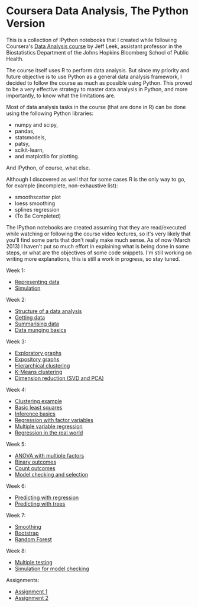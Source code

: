 Coursera Data Analysis, The Python Version
==========================================

This is a collection of IPython notebooks that I created while following Coursera's <a href="https://www.coursera.org/course/dataanalysis">Data Analysis course</a> by Jeff Leek, assistant professor in the Biostatistics Department of the Johns Hopkins Bloomberg School of Public Health.

The course itself uses R to perform data analysis. But since my priority and future objective is to use Python as a general data analysis framework, I decided to follow the course as much as possible using Python. This proved to be a very effective strategy to master data analysis in Python, and more importantly, to know what the limitations are. 

Most of data analysis tasks in the course (that are done in R) can be done using the following Python libraries:
* numpy and scipy,
* pandas,
* statsmodels,
* patsy,
* scikit-learn,
* and matplotlib for plotting.

And IPython, of course, what else.

Although I discovered as well that for some cases R is the only way to go, for example (incomplete, non-exhaustive list): 
* smoothscatter plot
* loess smoothing
* splines regression
* (To Be Completed)

The IPython notebooks are created assuming that they are read/executed while watching or following the course video lectures, so it's very likely that you'll find some parts that don't really make much sense. As of now (March 2013) I haven't put so much effort in explaining what is being done in some steps, or what are the objectives of some code snippets.  I'm still working on writing more explanations, this is still a work in progress, so stay tuned. 


Week 1:
* <a href="http://nbviewer.ipython.org/urls/raw.github.com/herrfz/dataanalysis/master/week1/representing_data.ipynb">Representing data</a>
* <a href="http://nbviewer.ipython.org/urls/raw.github.com/herrfz/dataanalysis/master/week1/simulation.ipynb">Simulation</a>


Week 2:
* <a href="http://nbviewer.ipython.org/urls/raw.github.com/herrfz/dataanalysis/master/week2/structure_of_a_data_analysis.ipynb">Structure of a data analysis</a>
* <a href="http://nbviewer.ipython.org/urls/raw.github.com/herrfz/dataanalysis/master/week2/getting_data.ipynb">Getting data</a>
* <a href="http://nbviewer.ipython.org/urls/raw.github.com/herrfz/dataanalysis/master/week2/summarizing_data.ipynb">Summarising data</a>
* <a href="http://nbviewer.ipython.org/urls/raw.github.com/herrfz/dataanalysis/master/week2/data_munging_basics.ipynb">Data munging basics</a>


Week 3:
* <a href="http://nbviewer.ipython.org/urls/raw.github.com/herrfz/dataanalysis/master/week3/exploratory_graphs.ipynb">Exploratory graphs</a>
* <a href="http://nbviewer.ipython.org/urls/raw.github.com/herrfz/dataanalysis/master/week3/expository_graphs.ipynb">Expository graphs</a>
* <a href="http://nbviewer.ipython.org/urls/raw.github.com/herrfz/dataanalysis/master/week3/hierarchical_clustering.ipynb">Hierarchical clustering</a>
* <a href="http://nbviewer.ipython.org/urls/raw.github.com/herrfz/dataanalysis/master/week3/k-means_clustering.ipynb">K-Means clustering</a>
* <a href="http://nbviewer.ipython.org/urls/raw.github.com/herrfz/dataanalysis/master/week3/svd_pca.ipynb">Dimension reduction (SVD and PCA)</a>


Week 4:
* <a href="http://nbviewer.ipython.org/urls/raw.github.com/herrfz/dataanalysis/master/week4/clustering_example.ipynb">Clustering example</a>
* <a href="http://nbviewer.ipython.org/urls/raw.github.com/herrfz/dataanalysis/master/week4/basic_least_squares.ipynb">Basic least squares</a>
* <a href="http://nbviewer.ipython.org/urls/raw.github.com/herrfz/dataanalysis/master/week4/inference_basics.ipynb">Inference basics</a>
* <a href="http://nbviewer.ipython.org/urls/raw.github.com/herrfz/dataanalysis/master/week4/regression_with_factor_vars.ipynb">Regression with factor variables</a>
* <a href="http://nbviewer.ipython.org/urls/raw.github.com/herrfz/dataanalysis/master/week4/multiple_variable_regression.ipynb">Multiple variable regression</a>
* <a href="http://nbviewer.ipython.org/urls/raw.github.com/herrfz/dataanalysis/master/week4/regression_in_real_world.ipynb">Regression in the real world</a>


Week 5:
* <a href="http://nbviewer.ipython.org/urls/raw.github.com/herrfz/dataanalysis/master/week5/anova_with_multiple_factors.ipynb">ANOVA with multiple factors</a>
* <a href="http://nbviewer.ipython.org/urls/raw.github.com/herrfz/dataanalysis/master/week5/binary_outcomes.ipynb">Binary outcomes</a>
* <a href="http://nbviewer.ipython.org/urls/raw.github.com/herrfz/dataanalysis/master/week5/count_outcomes.ipynb">Count outcomes</a>
* <a href="http://nbviewer.ipython.org/urls/raw.github.com/herrfz/dataanalysis/master/week5/model_checking_and_selection.ipynb">Model checking and selection</a>


Week 6:
* <a href="http://nbviewer.ipython.org/urls/raw.github.com/herrfz/dataanalysis/master/week6/predicting_with_regression.ipynb">Predicting with regression</a>
* <a href="http://nbviewer.ipython.org/urls/raw.github.com/herrfz/dataanalysis/master/week6/predicting_with_trees.ipynb">Predicting with trees</a>


Week 7:
* <a href="http://nbviewer.ipython.org/urls/raw.github.com/herrfz/dataanalysis/master/week7/smoothing.ipynb">Smoothing</a>
* <a href="http://nbviewer.ipython.org/urls/raw.github.com/herrfz/dataanalysis/master/week7/bootstrap.ipynb">Bootstrap</a>
* <a href="http://nbviewer.ipython.org/urls/raw.github.com/herrfz/dataanalysis/master/week7/random_forest.ipynb">Random Forest</a>


Week 8:
* <a href="http://nbviewer.ipython.org/urls/raw.github.com/herrfz/dataanalysis/master/week8/multiple_testing.ipynb">Multiple testing</a>
* <a href="http://nbviewer.ipython.org/urls/raw.github.com/herrfz/dataanalysis/master/week8/simulation_for_model_checking.ipynb">Simulation for model checking</a>


Assignments:
* <a href="http://nbviewer.ipython.org/urls/raw.github.com/herrfz/dataanalysis/master/assignment1/assignment1_clean.ipynb">Assignment 1</a>
* <a href="http://nbviewer.ipython.org/urls/raw.github.com/herrfz/dataanalysis/master/samsung_data_prediction_submitted.ipynb">Assignment 2</a>

